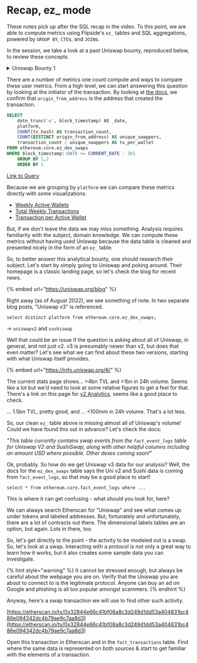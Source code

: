 # Recap, ez\_ mode

These notes pick up after the SQL recap in the video. To this point, we are able to compute metrics using Flipside's `ez_` tables and SQL aggregations, powered by `GROUP BY`, `CTE`s, and `JOIN`s.

In the session, we take a look at a past Uniswap bounty, reproduced below, to review these concepts.&#x20;

<details>

<summary>Uniswap Bounty 1</summary>

Show the number of active users (wallets) on Uniswap and Sushiswap over the past year.

Describe how they compare using at least two metrics (such as unique users per month, transactions per user per month, or anyhting you find interesting).

Give insights on the differences or changes between the two platforms.

Choose either Polygon, Ethereum, or both for your analysis.

</details>

There are a number of metrics one count compute and ways to compare these user metrics. From a high level, we can start answering this question by looking at the initiator of the transaction. By looking at [the docs](https://docs.flipsidecrypto.com/our-data/tables/ethereum\_core-tables), we confirm that `origin_from_address` is the address that created the transaction.

```sql
SELECT
    date_trunc('w', block_timestamp) AS _date,
    platform,
    COUNT(tx_hash) AS transaction_count,
    COUNT(DISTINCT origin_from_address) AS unique_swappers,
    transaction_count / unique_swappers AS tx_per_wallet 
FROM ethereum.core.ez_dex_swaps
WHERE block_timestamp::DATE >= CURRENT_DATE - 365
    GROUP BY 1,2
    ORDER BY 1
```

[Link to Query](https://app.flipsidecrypto.com/velocity/queries/9397f128-dec9-47d7-9438-db734d429bf5)

Because we are grouping by `platform` we can compare these metrics directly with some visualizations.

* [Weekly Active Wallets](https://velocity-app.flipsidecrypto.com/velocity/visuals/b479975a-8338-4b26-862e-570a54c06525/9397f128-dec9-47d7-9438-db734d429bf5)
* [Total Weekly Transactions](https://velocity-app.flipsidecrypto.com/velocity/visuals/fc920d68-98de-4c8e-b11f-18f9f8b71819/9397f128-dec9-47d7-9438-db734d429bf5)
* [Transaction per Active Wallet](https://velocity-app.flipsidecrypto.com/velocity/visuals/61eddaf3-9924-4924-85cb-f9bd1ced2cea/9397f128-dec9-47d7-9438-db734d429bf5)

But, if we don't leave the data we may miss something. Analysis requires familiarity with the subject, domain knowledge. We can compute these metrics without having used Uniswap because the data table is cleaned and presented nicely in the form of an `ez_` table.

So, to better answer this analytical bounty, one should research their subject. Let's start by simply going to Uniswap and poking around. Their homepage is a classic landing page, so let's check the blog for recent news.

{% embed url="https://uniswap.org/blog" %}

Right away (as of August 2022), we see something of note. In two separate blog posts, "Uniswap v3" is referenced.

`select distinct platform from ethereum.core.ez_dex_swaps;`

\-> `uniswapv2` and `sushiswap`

Well that could be an issue if the question is asking about all of Uniswap, in general, and not just v2. v3 is presumably newer than v2, but does that even matter? Let's see what we can find about these two versions, starting with what Uniswap itself provides.

{% embed url="https://info.uniswap.org/#/" %}

The current stats page shows... >4bn TVL and >1bn in 24h volume. Seems like a lot but we'd need to look at some relative figures to get a feel for that. There's a link on this page for [v2 Analytics](https://v2.info.uniswap.org/#/), seems like a good place to check.

... 1.5bn TVL, pretty good, and ... <100mm in 24h volume. That's a lot less.

So, our clean `ez_` table above is missing almost all of Uniswap's volume! Could we have found this out in advance? Let's check the docs:

_"This table currently contains swap events from the `fact_event_logs` table for Uniswap V2 and SushiSwap, along with other helpful columns including an amount USD where possible. Other dexes coming soon!"_

Ok, probably. So how do we get Uniswap v3 data for our analysis? Well, the docs for the `ez_dex_swaps` table says the Uni v2 and Sushi data is coming from `fact_event_logs`, so that may be a good place to start!

`select * from ethereum.core.fact_event_logs where ...`&#x20;

This is where it can get confusing - what should you look for, here?&#x20;

We can always search Etherscan for "Uniswap" and see what comes up under tokens and labeled addresses. But, fortunately and unfortunately, there are a lot of contracts out there. The dimensional labels tables are an option, but again. Lots in there, too.

So, let's get directly to the point - the activity to be modeled out is a swap. So, let's look at a swap. Interacting with a protocol is not only a great way to learn how it works, but it also creates some sample data you can investigate.

{% hint style="warning" %}
It cannot be stressed enough, but always be careful about the webpage you are on. Verify that the Uniswap you are about to connect to is the legitimate protocol. Anyone can buy an ad on Google and phishing is all too popular amongst scammers.
{% endhint %}



Anyway, here's a swap transaction we will use to find other such activity.

[https://etherscan.io/tx/0x32844e66c41bf08a8c3d249d1dd53a404831bc486e094342dc4b79ae9c7aa8d3](https://etherscan.io/tx/0x32844e66c41bf08a8c3d249d1dd53a404831bc486e094342dc4b79ae9c7aa8d3)

Open this transaction in Etherscan and in the `fact_transactions` table. Find where the same data is represented on both sources & start to get familiar with the elements of a transaction.
